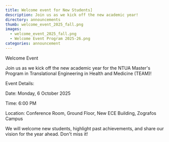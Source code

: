 ```yaml
---
title: Welcome event for New Students]
description: Join us as we kick off the new academic year!
directory: announcements
thumb: welcome_event_2025_fall.png
images:
  - welcome_event_2025_fall.png
  - Welcome Event Program 2025-26.png
categories: announcement
---
```

Welcome Event

Join us as we kick off the new academic year for the NTUA Master's Program in Translational Engineering in Health and Medicine (TEAM)!

Event Details:

Date: Monday, 6 October 2025

Time: 6:00 PM

Location: Conference Room, Ground Floor, New ECE Building, Zografos Campus

We will welcome new students, highlight past achievements, and share our vision for the year ahead. Don't miss it!
